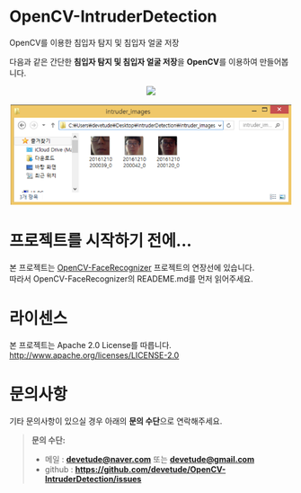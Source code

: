 # OpenCV-IntruderDetection
OpenCV를 이용한 침입자 탐지 및 침입자 얼굴 저장

다음과 같은 간단한 **침입자 탐지 및 침입자 얼굴 저장**을 **OpenCV**를 이용하여 만들어봅니다.

<p align="center">
  <img src="https://github.com/devetude/OpenCV-IntruderDetection/blob/master/images/play.gif?raw=true" width="500"/>
</p>
<p align="center">
  <img src="https://github.com/devetude/OpenCV-IntruderDetection/blob/master/images/intruder_image_example.png?raw=true" width="500"/>
</p>

# 프로젝트를 시작하기 전에...
본 프로젝트는 [OpenCV-FaceRecognizer](https://github.com/devetude/OpenCV-FaceRecognizer) 프로젝트의 연장선에 있습니다.<br>
따라서 OpenCV-FaceRecognizer의 READEME.md를 먼저 읽어주세요.

# 라이센스
본 프로젝트는 Apache 2.0 License를 따릅니다. http://www.apache.org/licenses/LICENSE-2.0

# 문의사항
기타 문의사항이 있으실 경우 아래의 **문의 수단**으로 연락해주세요.
> **문의 수단:**
> - 메일 : **devetude@naver.com** 또는 **devetude@gmail.com**
> - github : **https://github.com/devetude/OpenCV-IntruderDetection/issues**
